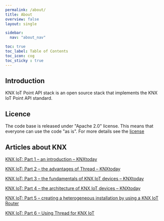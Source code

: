 ```yaml
---
permalink: /about/
title: About
overview: false
layout: single

sidebar:
  nav: "about_nav"

toc: true
toc_label: Table of Contents
toc_icon: cog
toc_sticky : true
---
```


## Introduction

KNX IoT Point API stack is an open source stack that implements the KNX IoT Point API standard.

## Licence

The code base is released under "Apache 2.0" license.
This means that everyone can use the code "as is".
For more details see the [license](https://github.com/KNX-IOT/KNX-IOT-STACK/blob/master/LICENSE.md)

## Articles about KNX

[KNX IoT: Part 1 – an introduction – KNXtoday](https://www.knxtoday.com/2023/01/45274/knx-iot-part-1-an-introduction.html)

[KNX IoT: Part 2 – the advantages of Thread – KNXtoday](https://www.knxtoday.com/2023/03/46100/knx-iot-part-2-the-advantages-of-thread.html)

[KNX IoT: Part 3 – the fundamentals of KNX IoT devices – KNXtoday](https://www.knxtoday.com/2023/04/46408/knx-iot-part-3-the-fundamentals-of-knx-iot-devices.html)

[KNX IoT: Part 4 – the architecture of KNX IoT devices – KNXtoday](https://www.knxtoday.com/2023/05/46612/knx-iot-part-4-the-architecture-of-knx-iot-devices.html)

[KNX IoT: Part 5 – creating a heterogeneous installation by using a KNX IoT Router](https://www.knxtoday.com/2023/07/47514/knx-iot-part-5-creating-a-heterogeneous-installation-by-using-a-knx-iot-router.html)

[KNX IoT: Part 6 – Using Thread for KNX IoT](https://www.knxtoday.com/2023/09/47995/knx-iot-part-6-using-thread-for-knx-iot.html)
